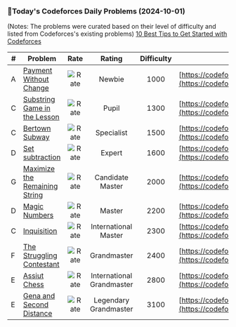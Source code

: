 ### 🌟Today's Codeforces Daily Problems (2024-10-01)
(Notes: The problems were curated based on their level of difficulty and listed from Codeforces's existing problems)
[10 Best Tips to Get Started with Codeforces](https://github.com/ika9810/Codeforces-Daily-Problems/blob/main/10%20Best%20Tips%20to%20Get%20Started%20with%20Codeforces.md)

| # | Problem | Rate| Rating | Difficulty | Contest |
|---| ----- | :--------: | :----------: | :----------: | ---------- |
|A|[Payment Without Change](https://codeforces.com/contest/1256/problem/A)|![Rate](https://img.shields.io/badge/Newbie-1000-lightgrey)|Newbie|1000|[https://codeforces.com/contest/1256](https://codeforces.com/contest/1256)|
|C|[Substring Game in the Lesson](https://codeforces.com/contest/1220/problem/C)|![Rate](https://img.shields.io/badge/Pupil-1300-brightgreen)|Pupil|1300|[https://codeforces.com/contest/1220](https://codeforces.com/contest/1220)|
|C|[Bertown Subway](https://codeforces.com/contest/884/problem/C)|![Rate](https://img.shields.io/badge/Specialist-1500-9cf)|Specialist|1500|[https://codeforces.com/contest/884](https://codeforces.com/contest/884)|
|D|[Set subtraction](https://codeforces.com/contest/530/problem/D)|![Rate](https://img.shields.io/badge/Expert-1600-blue)|Expert|1600|[https://codeforces.com/contest/530](https://codeforces.com/contest/530)|
|G|[Maximize the Remaining String](https://codeforces.com/contest/1506/problem/G)|![Rate](https://img.shields.io/badge/Candidate%20Master-2000-blueviolet)|Candidate Master|2000|[https://codeforces.com/contest/1506](https://codeforces.com/contest/1506)|
|D|[Magic Numbers](https://codeforces.com/contest/628/problem/D)|![Rate](https://img.shields.io/badge/Master-2200-orange)|Master|2200|[https://codeforces.com/contest/628](https://codeforces.com/contest/628)|
|C|[Inquisition](https://codeforces.com/contest/62/problem/C)|![Rate](https://img.shields.io/badge/International%20Master-2300-orange)|International Master|2300|[https://codeforces.com/contest/62](https://codeforces.com/contest/62)|
|F|[The Struggling Contestant](https://codeforces.com/contest/1450/problem/F)|![Rate](https://img.shields.io/badge/Grandmaster-2400-red)|Grandmaster|2400|[https://codeforces.com/contest/1450](https://codeforces.com/contest/1450)|
|E|[Assiut Chess](https://codeforces.com/contest/1557/problem/E)|![Rate](https://img.shields.io/badge/International%20Grandmaster-2800-red)|International Grandmaster|2800|[https://codeforces.com/contest/1557](https://codeforces.com/contest/1557)|
|E|[Gena and Second Distance](https://codeforces.com/contest/442/problem/E)|![Rate](https://img.shields.io/badge/Legendary%20Grandmaster-3100-red)|Legendary Grandmaster|3100|[https://codeforces.com/contest/442](https://codeforces.com/contest/442)|
